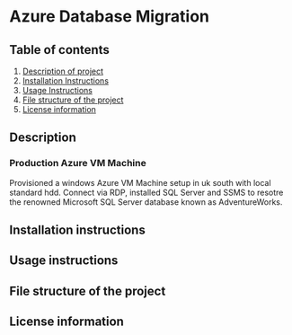 # Azure Database Migration

## Table of contents
1. [Description of project](#description)
2. [Installation Instructions](#installation-instructions)
3. [Usage Instructions](#usage-instructions)
4. [File structure of the project](#file-structure-of-the-project)
5. [License information](#license-information)


## Description
### Production Azure VM Machine
Provisioned a windows Azure VM Machine setup in uk south with local standard hdd.
Connect via RDP, installed SQL Server and SSMS to resotre the renowned Microsoft SQL Server database known as AdventureWorks.

## Installation instructions

## Usage instructions

## File structure of the project

## License information
